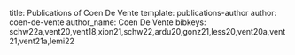 title: Publications of Coen De Vente
template: publications-author
author: coen-de-vente
author_name: Coen De Vente
bibkeys: schw22a,vent20,vent18,xion21,schw22,ardu20,gonz21,less20,vent20a,vent21,vent21a,lemi22
